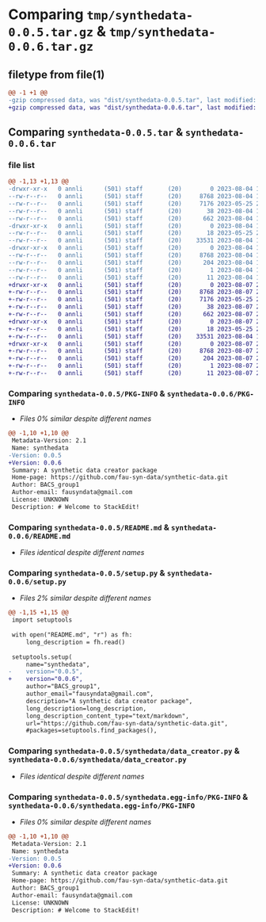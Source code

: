 # Comparing `tmp/synthedata-0.0.5.tar.gz` & `tmp/synthedata-0.0.6.tar.gz`

## filetype from file(1)

```diff
@@ -1 +1 @@
-gzip compressed data, was "dist/synthedata-0.0.5.tar", last modified: Fri Aug  4 18:47:09 2023, max compression
+gzip compressed data, was "dist/synthedata-0.0.6.tar", last modified: Mon Aug  7 20:03:21 2023, max compression
```

## Comparing `synthedata-0.0.5.tar` & `synthedata-0.0.6.tar`

### file list

```diff
@@ -1,13 +1,13 @@
-drwxr-xr-x   0 annli      (501) staff       (20)        0 2023-08-04 18:47:09.357787 synthedata-0.0.5/
--rw-r--r--   0 annli      (501) staff       (20)     8768 2023-08-04 18:47:09.357342 synthedata-0.0.5/PKG-INFO
--rw-r--r--   0 annli      (501) staff       (20)     7176 2023-05-25 20:34:45.000000 synthedata-0.0.5/README.md
--rw-r--r--   0 annli      (501) staff       (20)       38 2023-08-04 18:47:09.358004 synthedata-0.0.5/setup.cfg
--rw-r--r--   0 annli      (501) staff       (20)      662 2023-08-04 18:38:38.000000 synthedata-0.0.5/setup.py
-drwxr-xr-x   0 annli      (501) staff       (20)        0 2023-08-04 18:47:09.351648 synthedata-0.0.5/synthedata/
--rw-r--r--   0 annli      (501) staff       (20)       18 2023-05-25 20:33:58.000000 synthedata-0.0.5/synthedata/__init__.py
--rw-r--r--   0 annli      (501) staff       (20)    33531 2023-08-04 18:36:02.000000 synthedata-0.0.5/synthedata/data_creator.py
-drwxr-xr-x   0 annli      (501) staff       (20)        0 2023-08-04 18:47:09.355675 synthedata-0.0.5/synthedata.egg-info/
--rw-r--r--   0 annli      (501) staff       (20)     8768 2023-08-04 18:47:09.000000 synthedata-0.0.5/synthedata.egg-info/PKG-INFO
--rw-r--r--   0 annli      (501) staff       (20)      204 2023-08-04 18:47:09.000000 synthedata-0.0.5/synthedata.egg-info/SOURCES.txt
--rw-r--r--   0 annli      (501) staff       (20)        1 2023-08-04 18:47:09.000000 synthedata-0.0.5/synthedata.egg-info/dependency_links.txt
--rw-r--r--   0 annli      (501) staff       (20)       11 2023-08-04 18:47:09.000000 synthedata-0.0.5/synthedata.egg-info/top_level.txt
+drwxr-xr-x   0 annli      (501) staff       (20)        0 2023-08-07 20:03:21.645569 synthedata-0.0.6/
+-rw-r--r--   0 annli      (501) staff       (20)     8768 2023-08-07 20:03:21.644838 synthedata-0.0.6/PKG-INFO
+-rw-r--r--   0 annli      (501) staff       (20)     7176 2023-05-25 20:34:45.000000 synthedata-0.0.6/README.md
+-rw-r--r--   0 annli      (501) staff       (20)       38 2023-08-07 20:03:21.645915 synthedata-0.0.6/setup.cfg
+-rw-r--r--   0 annli      (501) staff       (20)      662 2023-08-07 20:02:19.000000 synthedata-0.0.6/setup.py
+drwxr-xr-x   0 annli      (501) staff       (20)        0 2023-08-07 20:03:21.640541 synthedata-0.0.6/synthedata/
+-rw-r--r--   0 annli      (501) staff       (20)       18 2023-05-25 20:33:58.000000 synthedata-0.0.6/synthedata/__init__.py
+-rw-r--r--   0 annli      (501) staff       (20)    33531 2023-08-04 18:36:02.000000 synthedata-0.0.6/synthedata/data_creator.py
+drwxr-xr-x   0 annli      (501) staff       (20)        0 2023-08-07 20:03:21.643734 synthedata-0.0.6/synthedata.egg-info/
+-rw-r--r--   0 annli      (501) staff       (20)     8768 2023-08-07 20:03:21.000000 synthedata-0.0.6/synthedata.egg-info/PKG-INFO
+-rw-r--r--   0 annli      (501) staff       (20)      204 2023-08-07 20:03:21.000000 synthedata-0.0.6/synthedata.egg-info/SOURCES.txt
+-rw-r--r--   0 annli      (501) staff       (20)        1 2023-08-07 20:03:21.000000 synthedata-0.0.6/synthedata.egg-info/dependency_links.txt
+-rw-r--r--   0 annli      (501) staff       (20)       11 2023-08-07 20:03:21.000000 synthedata-0.0.6/synthedata.egg-info/top_level.txt
```

### Comparing `synthedata-0.0.5/PKG-INFO` & `synthedata-0.0.6/PKG-INFO`

 * *Files 0% similar despite different names*

```diff
@@ -1,10 +1,10 @@
 Metadata-Version: 2.1
 Name: synthedata
-Version: 0.0.5
+Version: 0.0.6
 Summary: A synthetic data creator package
 Home-page: https://github.com/fau-syn-data/synthetic-data.git
 Author: BACS_group1
 Author-email: fausyndata@gmail.com
 License: UNKNOWN
 Description: ﻿# Welcome to StackEdit!
```

### Comparing `synthedata-0.0.5/README.md` & `synthedata-0.0.6/README.md`

 * *Files identical despite different names*

### Comparing `synthedata-0.0.5/setup.py` & `synthedata-0.0.6/setup.py`

 * *Files 2% similar despite different names*

```diff
@@ -1,15 +1,15 @@
 import setuptools
 
 with open("README.md", "r") as fh:
     long_description = fh.read()
 
 setuptools.setup(
     name="synthedata",
-    version="0.0.5",
+    version="0.0.6",
     author="BACS_group1",
     author_email="fausyndata@gmail.com",
     description="A synthetic data creator package",
     long_description=long_description,
     long_description_content_type="text/markdown",
     url="https://github.com/fau-syn-data/synthetic-data.git",
     #packages=setuptools.find_packages(),
```

### Comparing `synthedata-0.0.5/synthedata/data_creator.py` & `synthedata-0.0.6/synthedata/data_creator.py`

 * *Files identical despite different names*

### Comparing `synthedata-0.0.5/synthedata.egg-info/PKG-INFO` & `synthedata-0.0.6/synthedata.egg-info/PKG-INFO`

 * *Files 0% similar despite different names*

```diff
@@ -1,10 +1,10 @@
 Metadata-Version: 2.1
 Name: synthedata
-Version: 0.0.5
+Version: 0.0.6
 Summary: A synthetic data creator package
 Home-page: https://github.com/fau-syn-data/synthetic-data.git
 Author: BACS_group1
 Author-email: fausyndata@gmail.com
 License: UNKNOWN
 Description: ﻿# Welcome to StackEdit!
```

